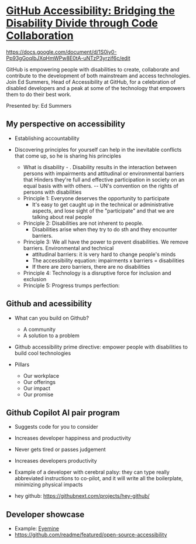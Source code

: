 # [GitHub Accessibility: Bridging the Disability Divide through Code Collaboration](https://www.deque.com/axe-con/sessions/github-accessibility-bridging-the-disability-divide-through-code-collaboration/)

https://docs.google.com/document/d/1S0iy0-Pp93gGoqlbJXqHmWPw8E0tA-uNTzP3yrzif6c/edit

GitHub is empowering people with disabilities to create, collaborate and contribute to the development of both mainstream and access technologies. Join Ed Summers, Head of Accessibility at GitHub, for a celebration of disabled developers and a peak at some of the technology that empowers them to do their best work.

Presented by: Ed Summers

## My perspective on accessibility
* Establishing accountability

* Discovering principles for yourself can help in the inevitable conflicts that come up, so he is sharing his principles
  * What is disability - . Disability results in the interaction between persons with impairments and attitudinal or environmental barriers that Hinders they're full and effective participation in society on an equal basis with with others. -- UN's convention on the rights of persons with disabilities
  * Principle 1: Everyone deserves the opportunity to participate
    * It's easy to get caught up in the technical or administrative aspects, and lose sight of the "participate" and that we are talking about real people
  * Principle 2: Disabilities are not inherent to people.
    * Disabilities arise when they try to do sth and they encounter barriers. 
  * Principle 3: We all have the power to prevent disabilities. We remove barriers. Environmental and technical
    * attitudinal barriers: it is very hard to change people's minds
    * The accessibility equation: impairments x barriers = disabilities
    * If there are zero barriers, there are no disabilities
  * Principle 4: Technology is a disruptive force for inclusion and exclusion
  * Principle 5: Progress trumps perfection:

  

## Github and acessibility
* What can you build on Github?
  * A community
  * A solution to a problem



* Github accessibility prime directive: empower people with disabilities to build cool technologies

* Pillars
  * Our workplace
  * Our offerings
  * Our impact 
  * Our promise

## Github Copilot AI pair program
* Suggests code for you to consider
* Increases developer happiness and productivity
* Never gets tired or passes judgement
* Increases developers productivity
* Example of a developer with cerebral palsy: they can type really abbreviated instructions to co-pilot, and it will write all the boilerplate, minimizing physical impacts

* hey github: https://githubnext.com/projects/hey-github/


## Developer showcase 

* Example: [Eyemine](https://www.specialeffect.org.uk/how-we-can-help/eyemine)
* https://github.com/readme/featured/open-source-accessibility

